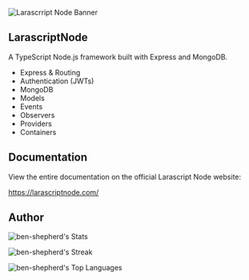 
![Larascrript Node Banner](https://raw.githubusercontent.com/ben-shepherd/larascript-node/master/assets/banner_skinny.png)

## LarascriptNode

A TypeScript Node.js framework built with Express and MongoDB.


- Express & Routing 
- Authentication (JWTs)
- MongoDB
- Models
- Events
- Observers
- Providers
- Containers

## Documentation

View the entire documentation on the official Larascript Node website:

https://larascriptnode.com/

## Author

![ben-shepherd's Stats](https://github-readme-stats.vercel.app/api?username=ben-shepherd&theme=dracula&show_icons=true&hide_border=false&count_private=true)

![ben-shepherd's Streak](https://github-readme-streak-stats.herokuapp.com/?user=ben-shepherd&theme=dracula&hide_border=false)

![ben-shepherd's Top Languages](https://github-readme-stats.vercel.app/api/top-langs/?username=ben-shepherd&theme=dracula&show_icons=true&hide_border=false&layout=compact)